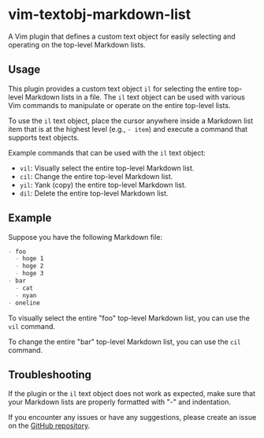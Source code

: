 # vim-textobj-markdown-list

A Vim plugin that defines a custom text object for easily selecting and operating on the top-level Markdown lists.

## Usage

This plugin provides a custom text object `il` for selecting the entire top-level Markdown lists in a file. The `il` text object can be used with various Vim commands to manipulate or operate on the entire top-level lists.

To use the `il` text object, place the cursor anywhere inside a Markdown list item that is at the highest level (e.g., `- item`) and execute a command that supports text objects.

Example commands that can be used with the `il` text object:

- `vil`: Visually select the entire top-level Markdown list.
- `cil`: Change the entire top-level Markdown list.
- `yil`: Yank (copy) the entire top-level Markdown list.
- `dil`: Delete the entire top-level Markdown list.

## Example

Suppose you have the following Markdown file:

```markdown
- foo
  - hoge 1
  - hoge 2
  - hoge 3
- bar
  - cat
  - nyan
- oneline
```

To visually select the entire "foo" top-level Markdown list, you can use the `vil` command.

To change the entire "bar" top-level Markdown list, you can use the `cil` command.

## Troubleshooting

If the plugin or the `il` text object does not work as expected, make sure that your Markdown lists are properly formatted with "-" and indentation.

If you encounter any issues or have any suggestions, please create an issue on the [GitHub repository](https://github.com/username/markdown_list.vim/issues).
